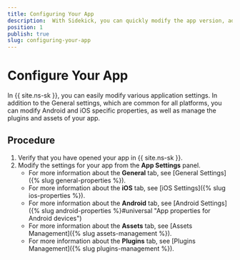 ```yaml
---
title: Configuring Your App
description:  With Sidekick, you can quickly modify the app version, add plugins or easily personalize your app for iOS and Android devices.
position: 1
publish: true
slug: configuring-your-app
---
```


# Configure Your App

In {{ site.ns-sk }}, you can easily modify various application settings. In addition to the General settings, which are common for all platforms, you can modify Android and iOS specific properties, as well as manage the plugins and assets of your app.

## Procedure

1. Verify that you have opened your app in {{ site.ns-sk }}.
1. Modify the settings for your app from the **App Settings** panel.
	* For more information about the **General** tab, see [General Settings]({% slug general-properties %}).
	* For more information about the **iOS** tab, see [iOS Settings]({% slug ios-properties %}).
	* For more information about the **Android** tab, see [Android Settings]({% slug android-properties %}#universal "App properties for Android devices")
	* For more information about the **Assets** tab, see [Assets Management]({% slug assets-management %}).
	* For more information about the **Plugins** tab, see [Plugins Management]({% slug plugins-management %}).

